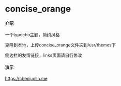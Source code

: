 # concise_orange

#### 介绍
一个typecho主题，简约风格

克隆到本地，上传concise_orange文件夹到/usr/themes下

侧边栏的友情链接，links页面请自行修改


#### 演示

https://chenjunlin.me


